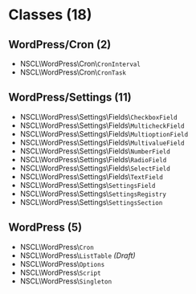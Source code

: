 # Classes (18)

## WordPress/Cron (2)
* NSCL\WordPress\Cron\\`CronInterval`
* NSCL\WordPress\Cron\\`CronTask`

## WordPress/Settings (11)
* NSCL\WordPress\Settings\Fields\\`CheckboxField`
* NSCL\WordPress\Settings\Fields\\`MulticheckField`
* NSCL\WordPress\Settings\Fields\\`MultioptionField`
* NSCL\WordPress\Settings\Fields\\`MultivalueField`
* NSCL\WordPress\Settings\Fields\\`NumberField`
* NSCL\WordPress\Settings\Fields\\`RadioField`
* NSCL\WordPress\Settings\Fields\\`SelectField`
* NSCL\WordPress\Settings\Fields\\`TextField`
* NSCL\WordPress\Settings\\`SettingsField`
* NSCL\WordPress\Settings\\`SettingsRegistry`
* NSCL\WordPress\Settings\\`SettingsSection`

## WordPress (5)
* NSCL\WordPress\\`Cron`
* NSCL\WordPress\\`ListTable` _(Draft)_
* NSCL\WordPress\\`Options`
* NSCL\WordPress\\`Script`
* NSCL\WordPress\\`Singleton`
